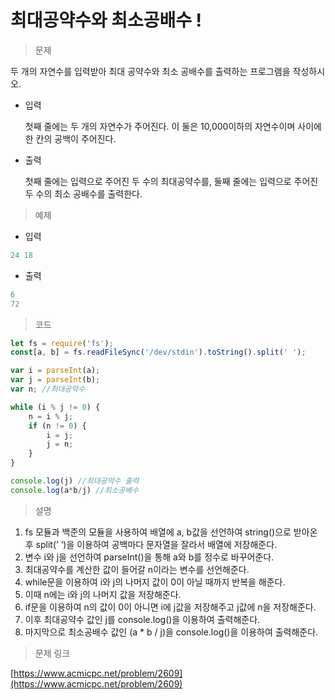 # 최대공약수와 최소공배수 !

> 문제
> 

두 개의 자연수를 입력받아 최대 공약수와 최소 공배수를 출력하는 프로그램을 작성하시오.

- 입력
    
    첫째 줄에는 두 개의 자연수가 주어진다. 이 둘은 10,000이하의 자연수이며 사이에 한 칸의 공백이 주어진다.
    
- 출력
    
    첫째 줄에는 입력으로 주어진 두 수의 최대공약수를, 둘째 줄에는 입력으로 주어진 두 수의 최소 공배수를 출력한다.
    

> 예제
> 
- 입력

```jsx
24 18
```

- 출력

```jsx
6
72
```

> 코드
> 

```jsx
let fs = require('fs');
const[a, b] = fs.readFileSync('/dev/stdin').toString().split(' ');

var i = parseInt(a);
var j = parseInt(b);
var n; //최대공약수

while (i % j != 0) {
    n = i % j;
    if (n != 0) {
        i = j;
        j = n;
    }
}

console.log(j) //최대공약수 출력
console.log(a*b/j) //최소공배수
```

> 설명
> 
1. fs 모듈과 백준의 모듈을 사용하여 배열에 a, b값을 선언하여 string()으로 받아온 후 split(’ ‘)을 이용하여  공백마다 문자열을 잘라서 배열에 저장해준다.
2. 변수 i와 j을 선언하여 parseInt()을 통해 a와 b를 정수로 바꾸어준다.
3. 최대공약수를 계산한 값이 들어갈 n이라는 변수를 선언해준다.
4. while문을 이용하여 i와 j의 나머지 값이 0이 아닐 때까지 반복을 해준다.
5. 이때 n에는 i와 j의 나머지 값을 저장해준다.
6. if문을 이용하여 n의 값이 0이 아니면 i에 j값을 저장해주고 j값에 n을 저장해준다.
7. 이후 최대공약수 값인 j를 console.log()을 이용하여 출력해준다.
8. 마지막으로 최소공배수 값인 (a * b / j)을 console.log()을 이용하여 출력해준다. 

> 문제 링크
> 

[https://www.acmicpc.net/problem/2609](https://www.acmicpc.net/problem/2609)